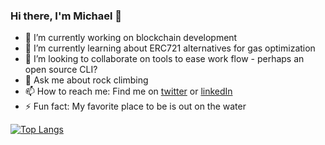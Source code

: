 ### Hi there, I'm Michael 👋 


- 🔭 I’m currently working on blockchain development
- 🌱 I’m currently learning about ERC721 alternatives for gas optimization 
- 👯 I’m looking to collaborate on tools to ease work flow - perhaps an open source CLI?
- 💬 Ask me about rock climbing 
- 📫 How to reach me: Find me on [twitter](https://twitter.com/ThisIsMikeDB) or [linkedIn](https://www.linkedin.com/in/burke-md/)
- ⚡ Fun fact: My favorite place to be is out on the water

[![Top Langs](https://github-readme-stats.vercel.app/api/top-langs/?username=burke-md&layout=compact)](https://github.com/burke-md)

